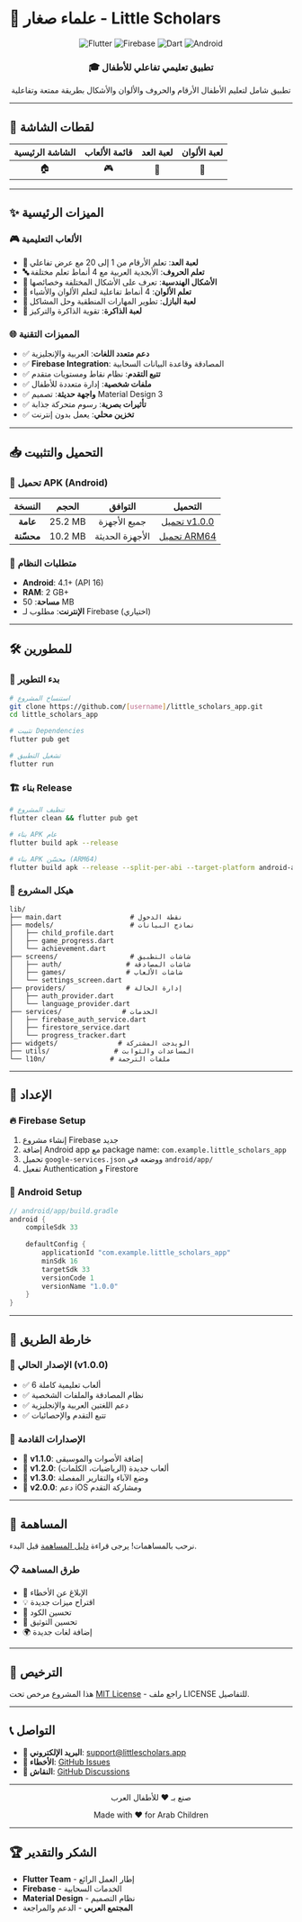 # 🌟 علماء صغار - Little Scholars

<div align="center">
  <img src="https://img.shields.io/badge/Flutter-02569B?style=for-the-badge&logo=flutter&logoColor=white" alt="Flutter">
  <img src="https://img.shields.io/badge/Firebase-FFCA28?style=for-the-badge&logo=firebase&logoColor=black" alt="Firebase">
  <img src="https://img.shields.io/badge/Dart-0175C2?style=for-the-badge&logo=dart&logoColor=white" alt="Dart">
  <img src="https://img.shields.io/badge/Android-3DDC84?style=for-the-badge&logo=android&logoColor=white" alt="Android">
</div>

<div align="center">
  <h3>🎓 تطبيق تعليمي تفاعلي للأطفال</h3>
  <p>تطبيق شامل لتعليم الأطفال الأرقام والحروف والألوان والأشكال بطريقة ممتعة وتفاعلية</p>
</div>

---

## 📱 لقطات الشاشة

| الشاشة الرئيسية | قائمة الألعاب | لعبة العد | لعبة الألوان |
|:---:|:---:|:---:|:---:|
| 🏠 | 🎮 | 🔢 | 🎨 |

---

## ✨ الميزات الرئيسية

### 🎮 **الألعاب التعليمية**
- **🔢 لعبة العد**: تعلم الأرقام من 1 إلى 20 مع عرض تفاعلي
- **🔤 تعلم الحروف**: الأبجدية العربية مع 4 أنماط تعلم مختلفة
- **🔺 الأشكال الهندسية**: تعرف على الأشكال المختلفة وخصائصها
- **🎨 تعلم الألوان**: 4 أنماط تفاعلية لتعلم الألوان والأشياء
- **🧩 لعبة البازل**: تطوير المهارات المنطقية وحل المشاكل
- **🧠 لعبة الذاكرة**: تقوية الذاكرة والتركيز

### 🌐 **المميزات التقنية**
- ✅ **دعم متعدد اللغات**: العربية والإنجليزية
- ✅ **Firebase Integration**: المصادقة وقاعدة البيانات السحابية
- ✅ **تتبع التقدم**: نظام نقاط ومستويات متقدم
- ✅ **ملفات شخصية**: إدارة متعددة للأطفال
- ✅ **واجهة حديثة**: تصميم Material Design 3
- ✅ **تأثيرات بصرية**: رسوم متحركة جذابة
- ✅ **تخزين محلي**: يعمل بدون إنترنت

---

## 📥 التحميل والتثبيت

### **📱 تحميل APK (Android)**

| النسخة | الحجم | التوافق | التحميل |
|:---:|:---:|:---:|:---:|
| **عامة** | 25.2 MB | جميع الأجهزة | [تحميل v1.0.0](./release/LittleScholars-v1.0.0.apk) |
| **محسّنة** | 10.2 MB | الأجهزة الحديثة | [تحميل ARM64](./release/LittleScholars-v1.0.0-arm64.apk) |

### **🔧 متطلبات النظام**
- **Android**: 4.1+ (API 16)
- **RAM**: 2 GB+
- **مساحة**: 50 MB
- **الإنترنت**: مطلوب لـ Firebase (اختياري)

---

## 🛠️ للمطورين

### **🚀 بدء التطوير**

```bash
# استنساخ المشروع
git clone https://github.com/[username]/little_scholars_app.git
cd little_scholars_app

# تثبيت Dependencies
flutter pub get

# تشغيل التطبيق
flutter run
```

### **🏗️ بناء Release**

```bash
# تنظيف المشروع
flutter clean && flutter pub get

# بناء APK عام
flutter build apk --release

# بناء APK محسّن (ARM64)
flutter build apk --release --split-per-abi --target-platform android-arm64
```

### **📁 هيكل المشروع**

```
lib/
├── main.dart                 # نقطة الدخول
├── models/                   # نماذج البيانات
│   ├── child_profile.dart
│   ├── game_progress.dart
│   └── achievement.dart
├── screens/                  # شاشات التطبيق
│   ├── auth/                # شاشات المصادقة
│   ├── games/               # شاشات الألعاب
│   └── settings_screen.dart
├── providers/               # إدارة الحالة
│   ├── auth_provider.dart
│   └── language_provider.dart
├── services/               # الخدمات
│   ├── firebase_auth_service.dart
│   ├── firestore_service.dart
│   └── progress_tracker.dart
├── widgets/               # الويدجت المشتركة
├── utils/                # المساعدات والثوابت
└── l10n/                # ملفات الترجمة
```

---

## 🔧 الإعداد

### **🔥 Firebase Setup**

1. إنشاء مشروع Firebase جديد
2. إضافة Android app مع package name: `com.example.little_scholars_app`
3. تحميل `google-services.json` ووضعه في `android/app/`
4. تفعيل Authentication و Firestore

### **📱 Android Setup**

```gradle
// android/app/build.gradle
android {
    compileSdk 33
    
    defaultConfig {
        applicationId "com.example.little_scholars_app"
        minSdk 16
        targetSdk 33
        versionCode 1
        versionName "1.0.0"
    }
}
```

---

## 🎯 خارطة الطريق

### **🔄 الإصدار الحالي (v1.0.0)**
- ✅ 6 ألعاب تعليمية كاملة
- ✅ نظام المصادقة والملفات الشخصية
- ✅ دعم اللغتين العربية والإنجليزية
- ✅ تتبع التقدم والإحصائيات

### **🚀 الإصدارات القادمة**
- 🔮 **v1.1.0**: إضافة الأصوات والموسيقى
- 🔮 **v1.2.0**: ألعاب جديدة (الرياضيات، الكلمات)
- 🔮 **v1.3.0**: وضع الآباء والتقارير المفصلة
- 🔮 **v2.0.0**: دعم iOS ومشاركة التقدم

---

## 🤝 المساهمة

نرحب بالمساهمات! يرجى قراءة [دليل المساهمة](CONTRIBUTING.md) قبل البدء.

### **📋 طرق المساهمة**
- 🐛 الإبلاغ عن الأخطاء
- 💡 اقتراح ميزات جديدة  
- 🔧 تحسين الكود
- 📝 تحسين التوثيق
- 🌍 إضافة لغات جديدة

---

## 📄 الترخيص

هذا المشروع مرخص تحت [MIT License](LICENSE) - راجع ملف LICENSE للتفاصيل.

---

## 📞 التواصل

- **📧 البريد الإلكتروني**: support@littlescholars.app
- **🐛 الأخطاء**: [GitHub Issues](https://github.com/[username]/little_scholars_app/issues)
- **💬 النقاش**: [GitHub Discussions](https://github.com/[username]/little_scholars_app/discussions)

---

<div align="center">
  <p>صنع بـ ❤️ للأطفال العرب</p>
  <p>Made with ❤️ for Arab Children</p>
</div>

---

## 🏆 الشكر والتقدير

- **Flutter Team** - إطار العمل الرائع
- **Firebase** - الخدمات السحابية
- **Material Design** - نظام التصميم
- **المجتمع العربي** - الدعم والمراجعة